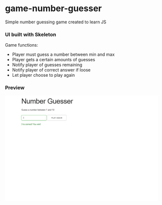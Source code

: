 # game-number-guesser
Simple number guessing game created to learn JS

### UI built with Skeleton

Game functions:
- Player must guess a number between min and max
- Player gets a certain amounts of guesses
- Notify player of guesses remaining
- Notify player of correct answer if loose
- Let player choose to play again

### Preview
![alt-text](https://github.com/PierreBezuchow/game-number-guesser/blob/master/img/number-guesser-preview.png)